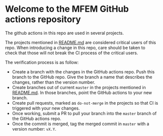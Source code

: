 # Welcome to the MFEM GitHub actions repository

The github actions in this repo are used in several projects.

The projects mentioned in [README.md](README.md) are considered critical users of this repo. When introducing a change in this repo, 
care should be taken to check that those will not break the CI process of the critical users.

The verification process is as follow:
- Create a branch with the changes in the GitHub actions repo. Push this branch to the GitHub repo. Give the branch a name that describes the changes, rather than the version number.
- Create branches out of current `master` in the projects mentioned in [README.md](README.md). In those branches, point the GitHub actions to your new branch.
- Create pull requests, marked as `do-not-merge` in the projects so that CI is triggered with your new changes.
- Once working, submit a PR to pull your branch into the `master` branch of the GitHub actions repo.
- Once the commit is merged, tag the merged commit in `master` with a version number: `vX.Y`.
